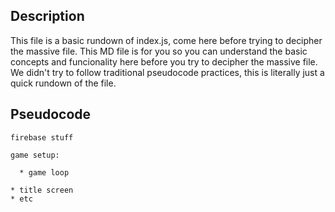 ## Description
This file is a basic rundown of index.js, come here before trying to decipher the massive file. This MD file is for you so you can understand the basic concepts and funcionality here before you try to decipher the massive file. We didn't try to follow traditional pseudocode practices, this is literally just a quick rundown of the file.

## Pseudocode
```
firebase stuff

game setup:

  * game loop

* title screen
* etc



```
